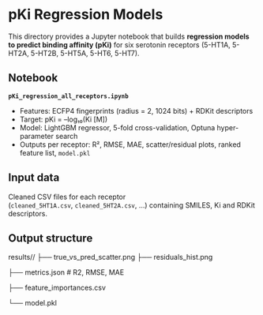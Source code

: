 pKi Regression Models 
==========================================

This directory provides a Jupyter notebook that builds **regression models
to predict binding affinity (pKi)** for six serotonin receptors
(5-HT1A, 5-HT2A, 5-HT2B, 5-HT5A, 5-HT6, 5-HT7).

Notebook
--------

**`pKi_regression_all_receptors.ipynb`**

* Features: ECFP4 fingerprints (radius = 2, 1024 bits) + RDKit descriptors  
* Target: pKi = –log₁₀(Ki [M])  
* Model: LightGBM regressor, 5-fold cross-validation, Optuna
  hyper-parameter search  
* Outputs per receptor: R², RMSE, MAE, scatter/residual plots,
  ranked feature list, `model.pkl`

Input data
----------

Cleaned CSV files for each receptor  
(`cleaned_5HT1A.csv`, `cleaned_5HT2A.csv`, …) containing SMILES, Ki and
RDKit descriptors.

Output structure
----------------
results/<receptor>/
├── true_vs_pred_scatter.png
├── residuals_hist.png

├── metrics.json # R2, RMSE, MAE

├── feature_importances.csv

└── model.pkl
